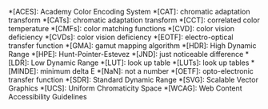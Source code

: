 *[ACES]: Academy Color Encoding System
*[CAT]: chromatic adaptation transform
*[CATs]: chromatic adaptation transform
*[CCT]: correlated color temperature
*[CMFs]: color matching functions
*[CVD]: color vision deficiency
*[CVDs]: color vision deficiency
*[EOTF]: electro-optical transfer function
*[GMA]: gamut mapping algorithm
*[HDR]: High Dynamic Range
*[HPE]: Hunt-Pointer-Estevez
*[JND]: just noticeable difference
*[LDR]: Low Dynamic Range
*[LUT]: look up table
*[LUTs]: look up tables
*[MINDE]: minimum delta E
*[NaN]: not a number
*[OETF]: opto-electronic transfer function
*[SDR]: Standard Dynamic Range
*[SVG]: Scalable Vector Graphics
*[UCS]: Uniform Chromaticity Space
*[WCAG]: Web Content Accessibility Guidelines
